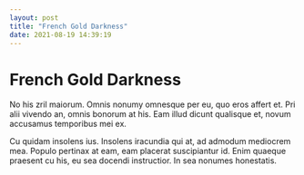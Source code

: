 ```yaml
---
layout: post
title: "French Gold Darkness"
date: 2021-08-19 14:39:19
---
```


# French Gold Darkness

No his zril maiorum. Omnis nonumy omnesque per eu, quo eros affert et. Pri alii vivendo an, omnis bonorum at his. Eam illud dicunt qualisque et, novum accusamus temporibus mei ex.

Cu quidam insolens ius. Insolens iracundia qui at, ad admodum mediocrem mea. Populo pertinax at eam, eam placerat suscipiantur id. Enim quaeque praesent cu his, eu sea docendi instructior. In sea nonumes honestatis.

